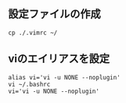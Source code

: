 ## 設定ファイルの作成

    cp ./.vimrc ~/

## viのエイリアスを設定

    alias vi='vi -u NONE --noplugin'
    vi ~/.bashrc
    vi='vi -u NONE --noplugin'

